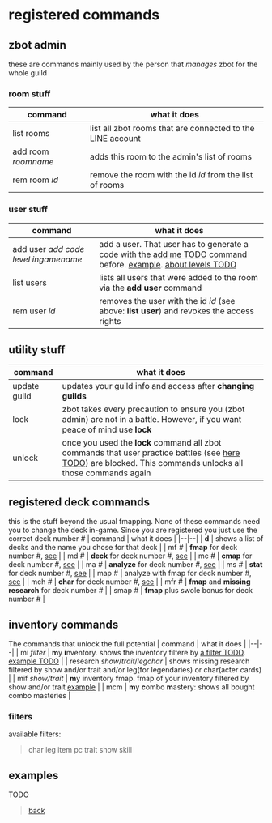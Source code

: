 # registered commands
## zbot admin
these are commands mainly used by the person that _manages_ zbot for the whole guild
### room stuff
| command | what it does |
| -- | -- |
| list rooms | list all zbot rooms that are connected to the LINE account |
| add room _roomname_ | adds this room to the admin's list of rooms |
| rem room _id_ | remove the room with the id _id_ from the list of rooms |

### user stuff
| command | what it does |
| -- | -- |
| add user _add code_ _level_ _ingamename_ | add a user. That user has to generate a code with the [add me TODO](TODO) command before. [example](#exadduser). [about levels TODO](TODO) |
| list users | lists all users that were added to the room via the **add user** command |
| rem user _id_ | removes the user with the id _id_ (see above: **list user**) and revokes the access rights |

## utility stuff
| command | what it does |
| -- | -- |
| update guild | updates your guild info and access after **changing guilds** |
| lock | zbot takes every precaution to ensure you (zbot admin) are not in a battle. However, if you want peace of mind use **lock** |
| unlock | once you used the **lock** command all zbot commands that user practice battles (see [here TODO](TODO)) are blocked. This commands unlocks all those commands again |

## registered deck commands
this is the stuff beyond the usual fmapping. None of these commands need you to change the deck in-game. Since you are registered you just use the correct deck number _#_
| command | what it does |
|--|--|
| **d** | shows a list of decks and the name you chose for that deck |
| mf _#_ | **fmap** for deck number _#_, [see](deck-building) |
| md _#_ | **deck** for deck number _#_, [see](deck-building) |
| mc _#_ | **cmap** for deck number _#_, [see](deck-building) |
| ma _#_ | **analyze** for deck number _#_, [see](deck-building) |
| ms _#_ | **stat** for deck number _#_, [see](deck-building) |
| map _#_ | analyze with fmap for deck number _#_, [see](deck-building) |
| mch _#_ | **char** for deck number _#_, [see](deck-building) |
| mfr _#_ | **fmap** and **missing research** for deck number _#_ |
| smap _#_ | **fmap** plus swole bonus for deck number _#_ |

## inventory commands
The commands that unlock the full potential
| command | what it does |
|--|--|
| mi _filter_ | **m**y **i**nventory. shows the inventory filtere by [a filter TODO](#filter). [example TODO](TODO) |
| research _show_/_trait_/_legchar_ | shows missing research filtered by show and/or trait and/or leg(for legendaries) or char(acter cards) |
| mif _show/trait_ | **m**y **i**nventory **f**map. fmap of your inventory filtered by show and/or trait [example](TODO) |
| mcm | **m**y **c**ombo **m**astery: shows all bought combo masteries |
### filters
available filters:
> char leg item pc trait show skill

## examples
TODO

> [back](index)
<!--stackedit_data:
eyJoaXN0b3J5IjpbLTIwMDIzNDQzNjYsODkyMTYzODQ2XX0=
-->